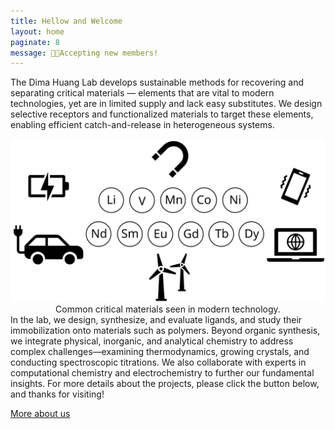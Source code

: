 ```yaml
---
title: Hellow and Welcome
layout: home
paginate: 8
message: 🧪🧪Accepting new members!
---
```

The Dima Huang Lab develops sustainable methods for recovering and
separating critical materials — elements that are vital to modern
technologies, yet are in limited supply and lack easy substitutes.
We design selective receptors and functionalized materials to target
these elements, enabling efficient catch-and-release in heterogeneous
systems.

<img class="home-image" src="/assets/images/AboutDHLab.svg" alt="Home page image">

<div align="center">
Common critical materials seen in modern technology.
</div>
In the lab, we design, synthesize, and evaluate ligands, and study
their immobilization onto materials such as polymers. Beyond organic
synthesis, we integrate physical, inorganic, and analytical chemistry
to address complex challenges—examining thermodynamics, growing
crystals, and conducting spectroscopic titrations. We also
collaborate with experts in computational chemistry and
electrochemistry to further our fundamental insights.
For more details about the projects, please click the button below, and
thanks for visiting!

<a href="About" class="link-button">More about us</a><br>

